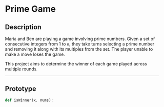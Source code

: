 # Prime Game

## Description
Maria and Ben are playing a game involving prime numbers. Given a set of consecutive integers from 1 to `n`, they take turns selecting a prime number and removing it along with its multiples from the set. The player unable to make a move loses the game.

This project aims to determine the winner of each game played across multiple rounds.

---

## Prototype
```python
def isWinner(x, nums):
